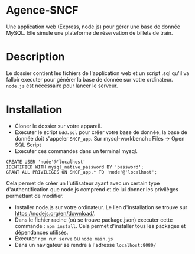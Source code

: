 # Agence-SNCF
Une application web (Express, node.js) pour gérer une base de donnée MySQL. Elle simule une plateforme de réservation de billets de train.

# Description

Le dossier contient les fichiers de l'application web et un script .sql qu'il va falloir executer pour générer la base de donnée sur votre ordinateur. `node.js` est nécéssaire pour lancer le serveur.

# Installation

- Cloner le dossier sur votre appareil.
- Executer le script `bdd.sql` pour créer votre base de donnée, la base de donnée doit s'appeler `SNCF_app`. Sur mysql-workbench : Files -> Open SQL Script
- Executer ces commandes dans un terminal mysql.

```
CREATE USER 'node'@'localhost' 
IDENTIFIED WITH mysql_native_password BY 'password';
GRANT ALL PRIVILIGES ON SNCF_app.* TO 'node'@'localhost';
```
Cela permet de créer un l'utilisateur ayant avec un certain type d'authentification que node.js comprend et de lui donner les privilèges permettant de modifier.
- Installer node.js sur votre ordinateur. Le lien d'installation se trouve sur https://nodejs.org/en/download/. 
- Dans le fichier racine (où se trouve package.json) executer cette commande : `npm install`. Cela permet d'installer tous les packages et dépendances utilisés.
- Executer `npm run serve` ou `node main.js`
- Dans un navigateur se rendre à l'adresse `localhost:8080/`